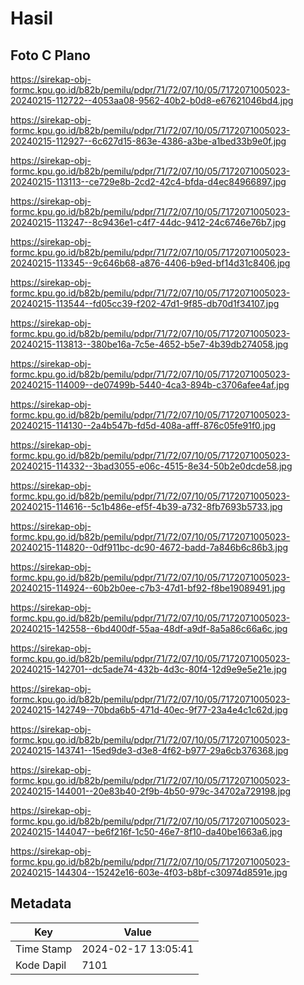 # Hasil

## Foto C Plano

https://sirekap-obj-formc.kpu.go.id/b82b/pemilu/pdpr/71/72/07/10/05/7172071005023-20240215-112722--4053aa08-9562-40b2-b0d8-e67621046bd4.jpg

https://sirekap-obj-formc.kpu.go.id/b82b/pemilu/pdpr/71/72/07/10/05/7172071005023-20240215-112927--6c627d15-863e-4386-a3be-a1bed33b9e0f.jpg

https://sirekap-obj-formc.kpu.go.id/b82b/pemilu/pdpr/71/72/07/10/05/7172071005023-20240215-113113--ce729e8b-2cd2-42c4-bfda-d4ec84966897.jpg

https://sirekap-obj-formc.kpu.go.id/b82b/pemilu/pdpr/71/72/07/10/05/7172071005023-20240215-113247--8c9436e1-c4f7-44dc-9412-24c6746e76b7.jpg

https://sirekap-obj-formc.kpu.go.id/b82b/pemilu/pdpr/71/72/07/10/05/7172071005023-20240215-113345--9c646b68-a876-4406-b9ed-bf14d31c8406.jpg

https://sirekap-obj-formc.kpu.go.id/b82b/pemilu/pdpr/71/72/07/10/05/7172071005023-20240215-113544--fd05cc39-f202-47d1-9f85-db70d1f34107.jpg

https://sirekap-obj-formc.kpu.go.id/b82b/pemilu/pdpr/71/72/07/10/05/7172071005023-20240215-113813--380be16a-7c5e-4652-b5e7-4b39db274058.jpg

https://sirekap-obj-formc.kpu.go.id/b82b/pemilu/pdpr/71/72/07/10/05/7172071005023-20240215-114009--de07499b-5440-4ca3-894b-c3706afee4af.jpg

https://sirekap-obj-formc.kpu.go.id/b82b/pemilu/pdpr/71/72/07/10/05/7172071005023-20240215-114130--2a4b547b-fd5d-408a-afff-876c05fe91f0.jpg

https://sirekap-obj-formc.kpu.go.id/b82b/pemilu/pdpr/71/72/07/10/05/7172071005023-20240215-114332--3bad3055-e06c-4515-8e34-50b2e0dcde58.jpg

https://sirekap-obj-formc.kpu.go.id/b82b/pemilu/pdpr/71/72/07/10/05/7172071005023-20240215-114616--5c1b486e-ef5f-4b39-a732-8fb7693b5733.jpg

https://sirekap-obj-formc.kpu.go.id/b82b/pemilu/pdpr/71/72/07/10/05/7172071005023-20240215-114820--0df911bc-dc90-4672-badd-7a846b6c86b3.jpg

https://sirekap-obj-formc.kpu.go.id/b82b/pemilu/pdpr/71/72/07/10/05/7172071005023-20240215-114924--60b2b0ee-c7b3-47d1-bf92-f8be19089491.jpg

https://sirekap-obj-formc.kpu.go.id/b82b/pemilu/pdpr/71/72/07/10/05/7172071005023-20240215-142558--6bd400df-55aa-48df-a9df-8a5a86c66a6c.jpg

https://sirekap-obj-formc.kpu.go.id/b82b/pemilu/pdpr/71/72/07/10/05/7172071005023-20240215-142701--dc5ade74-432b-4d3c-80f4-12d9e9e5e21e.jpg

https://sirekap-obj-formc.kpu.go.id/b82b/pemilu/pdpr/71/72/07/10/05/7172071005023-20240215-142749--70bda6b5-471d-40ec-9f77-23a4e4c1c62d.jpg

https://sirekap-obj-formc.kpu.go.id/b82b/pemilu/pdpr/71/72/07/10/05/7172071005023-20240215-143741--15ed9de3-d3e8-4f62-b977-29a6cb376368.jpg

https://sirekap-obj-formc.kpu.go.id/b82b/pemilu/pdpr/71/72/07/10/05/7172071005023-20240215-144001--20e83b40-2f9b-4b50-979c-34702a729198.jpg

https://sirekap-obj-formc.kpu.go.id/b82b/pemilu/pdpr/71/72/07/10/05/7172071005023-20240215-144047--be6f216f-1c50-46e7-8f10-da40be1663a6.jpg

https://sirekap-obj-formc.kpu.go.id/b82b/pemilu/pdpr/71/72/07/10/05/7172071005023-20240215-144304--15242e16-603e-4f03-b8bf-c30974d8591e.jpg


## Metadata

| Key        | Value               |
| ---------- | ------------------- |
| Time Stamp | 2024-02-17 13:05:41 |
| Kode Dapil | 7101                |



